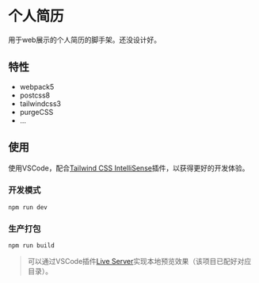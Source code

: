 # 个人简历

用于web展示的个人简历的脚手架。还没设计好。

## 特性

* webpack5
* postcss8
* tailwindcss3
* purgeCSS
* ...

## 使用

使用VSCode，配合[Tailwind CSS IntelliSense](https://marketplace.visualstudio.com/items?itemName=bradlc.vscode-tailwindcss)插件，以获得更好的开发体验。

### 开发模式

```
npm run dev
```

### 生产打包

```
npm run build
```

> 可以通过VSCode插件[Live Server](https://marketplace.visualstudio.com/items?itemName=ritwickdey.LiveServer)实现本地预览效果（该项目已配好对应目录）。
